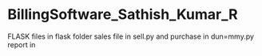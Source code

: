 # BillingSoftware_Sathish_Kumar_R
FLASK files in flask folder sales file in sell.py and purchase in dun=mmy.py
report in 
